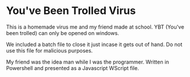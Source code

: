 # You've Been Trolled Virus
This is a homemade virus me and my friend made at school.
YBT (You've been trolled) can only be opened on windows.

We included a batch file to close it just incase it gets out of hand.
Do not use this file for malicious purposes.

My friend was the idea man while I was the programmer.
Written in Powershell and presented as a Javascript WScript file.
